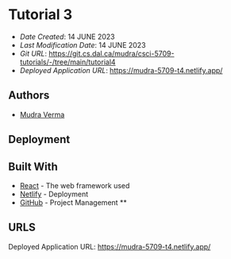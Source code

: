 <!--- The following README.md sample file was adapted from https://gist.github.com/PurpleBooth/109311bb0361f32d87a2#file-readme-template-md by Gabriella Mosquera for academic use ---> 
<!--- You may delete any comments in this sample README.md file. If needing to use as a .txt file then simply delete all comments, edit as needed, and save as a README.txt file --->

# Tutorial 3

* *Date Created*: 14 JUNE 2023
* *Last Modification Date*: 14 JUNE 2023
* *Git URL*: https://git.cs.dal.ca/mudra/csci-5709-tutorials/-/tree/main/tutorial4
* *Deployed Application URL*: https://mudra-5709-t4.netlify.app/


## Authors

* [Mudra Verma](mudraverma@dal.ca)

## Deployment

## Built With

<!--- Provide a list of the frameworks used to build this application, your list should include the name of the framework used, the url where the framework is available for download and what the framework was used for, see the example below --->

* [React](https://react.dev/) - The web framework used
* [Netlify](https://www.netlify.com/) - Deployment
* [GitHub](https://github.com/) - Project Management
**

## URLS

Deployed Application URL: https://mudra-5709-t4.netlify.app/
